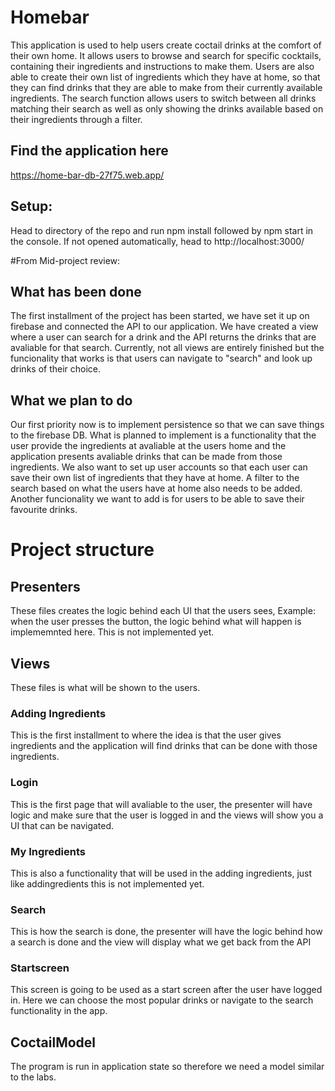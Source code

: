 # Homebar
This application is used to help users create coctail drinks at the comfort of their own home. It allows users to browse and search for specific cocktails, containing their ingredients and instructions to make them. Users are also able to create their own list of ingredients which they have at home, so that they can find drinks that they are able to make from their currently available ingredients. The search function allows users to switch between all drinks matching their search as well as only showing the drinks available based on their ingredients through a filter.

## Find the application here
https://home-bar-db-27f75.web.app/

## Setup: 
Head to directory of the repo and run npm install followed by npm start in the console.
If not opened automatically, head to http://localhost:3000/

#From Mid-project review:

## What has been done
The first installment of the project has been started, we have set it up on firebase and connected the API to our application. We have created a view where a user can search for a drink and the API returns the drinks that are avaliable for that search. Currently, not all views are entirely finished but the funcionality that works is that users can navigate to "search" and look up drinks of their choice.

## What we plan to do
Our first priority now is to implement persistence so that we can save things to the firebase DB. What is planned to implement is a functionality that the user provide the ingredients at avaliable at the users home and the application presents avaliable drinks that can be made from those ingredients. We also want to set up user accounts so that each user can save their own list of ingredients that they have at home. A filter to the search based on what the users have at home also needs to be added. Another funcionality we want to add is for users to be able to save their favourite drinks. 

# Project structure

## Presenters
These files creates the logic behind each UI that the users sees, Example: when the user presses the button, the logic behind what will happen is implememnted here. This is not implemented yet.

## Views
These files is what will be shown to the users.

### Adding Ingredients
This is the first installment to where the idea is that the user gives ingredients and the application will find drinks that can be done with those ingredients. 

### Login
This is the first page that will avaliable to the user, the presenter will have logic and make sure that the user is logged in and the views will show you a UI that can be navigated.

### My Ingredients
This is also a functionality that will be used in the adding ingredients, just like addingredients this is not implemented yet.

### Search
This is how the search is done, the presenter will have the logic behind how a search is done and the view will display what we get back from the API

### Startscreen
This screen is going to be used as a start screen after the user have logged in. Here we can choose the most popular drinks or navigate to the search functionality in the app.

## CoctailModel
The program is run in application state so therefore we need a model similar to the labs.
